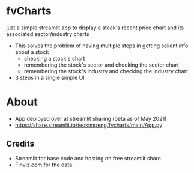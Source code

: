 # fvCharts
just a simple streamlit app to display a stock's recent price chart and its associated sector/industry charts
* This solves the problem of having multiple steps in getting salient info about a stock
  - checking a stock's chart
  - remembering the stock's sector and checking the sector chart
  - remembering the stock's industry and checking the industry chart
* 3 steps in a single simple UI

# About
* App deployed over at streamlit sharing (beta as of May 2021)
* https://share.streamlit.io/teokimpeng/fvcharts/main/App.py

## Credits
* Streamlit for base code and hosting on free streamlit share 
* Finviz.com for the data
